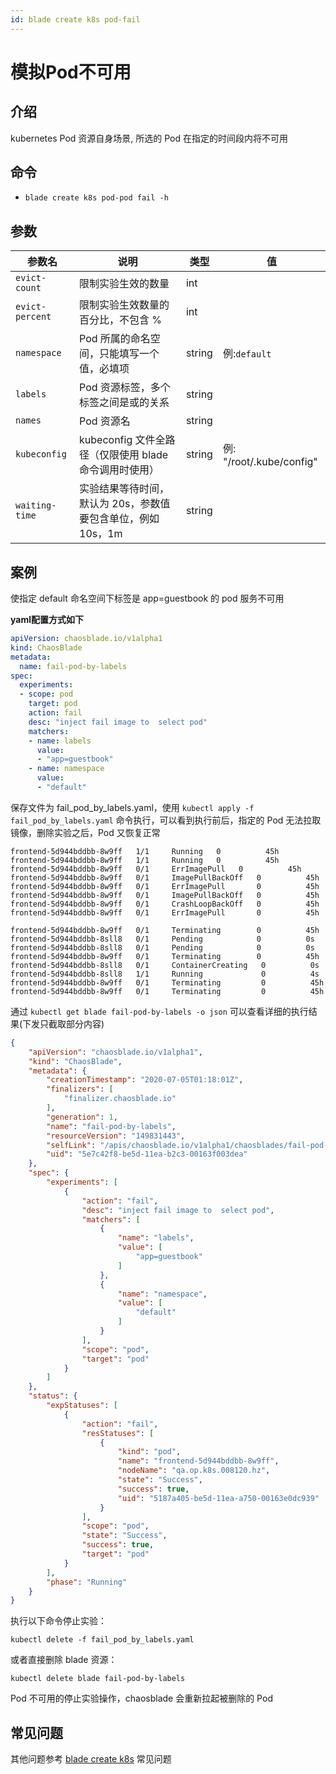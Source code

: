 ```yaml
---
id: blade create k8s pod-fail
---
```


# 模拟Pod不可用

## 介绍
kubernetes Pod 资源自身场景, 所选的 Pod 在指定的时间段内将不可用

## 命令
* `blade create k8s pod-pod fail -h`

## 参数

| 参数名             | 说明                                   | 类型     | 值                       |
|-----------------|--------------------------------------|--------|-------------------------|
| `evict-count`   | 限制实验生效的数量                            | int    |                         |
| `evict-percent` | 限制实验生效数量的百分比，不包含 %                   | int    |                         |
| `namespace`     | Pod 所属的命名空间，只能填写一个值，必填项              | string | 例:`default`             |
| `labels`        | Pod 资源标签，多个标签之间是或的关系                 | string |                         |
| `names`         | Pod 资源名                              | string |                         |
| `kubeconfig`    | kubeconfig 文件全路径（仅限使用 blade 命令调用时使用） | string | 例: "/root/.kube/config" |
| `waiting-time`  | 实验结果等待时间，默认为 20s，参数值要包含单位，例如 10s，1m  | string |                         |


## 案例
使指定 default 命名空间下标签是 app=guestbook 的 pod 服务不可用

**yaml配置方式如下**
```yaml
apiVersion: chaosblade.io/v1alpha1
kind: ChaosBlade
metadata:
  name: fail-pod-by-labels
spec:
  experiments:
  - scope: pod
    target: pod
    action: fail
    desc: "inject fail image to  select pod"
    matchers:
    - name: labels
      value:
      - "app=guestbook"
    - name: namespace
      value:
      - "default"
```

保存文件为 fail_pod_by_labels.yaml，使用 `kubectl apply -f fail_pod_by_labels.yaml` 命令执行，可以看到执行前后，指定的 Pod 无法拉取镜像，删除实验之后，Pod 又恢复正常
```shell script
frontend-5d944bddbb-8w9ff   1/1     Running   0          45h
frontend-5d944bddbb-8w9ff   1/1     Running   0          45h
frontend-5d944bddbb-8w9ff   0/1     ErrImagePull   0          45h
frontend-5d944bddbb-8w9ff   0/1     ImagePullBackOff   0          45h
frontend-5d944bddbb-8w9ff   0/1     ErrImagePull       0          45h
frontend-5d944bddbb-8w9ff   0/1     ImagePullBackOff   0          45h
frontend-5d944bddbb-8w9ff   0/1     CrashLoopBackOff   0          45h
frontend-5d944bddbb-8w9ff   0/1     ErrImagePull       0          45h
```

```shell script
frontend-5d944bddbb-8w9ff   0/1     Terminating        0          45h
frontend-5d944bddbb-8sll8   0/1     Pending            0          0s
frontend-5d944bddbb-8sll8   0/1     Pending            0          0s
frontend-5d944bddbb-8w9ff   0/1     Terminating        0          45h
frontend-5d944bddbb-8sll8   0/1     ContainerCreating   0          0s
frontend-5d944bddbb-8sll8   1/1     Running             0          4s
frontend-5d944bddbb-8w9ff   0/1     Terminating         0          45h
frontend-5d944bddbb-8w9ff   0/1     Terminating         0          45h
```


通过 `kubectl get blade fail-pod-by-labels -o json` 可以查看详细的执行结果(下发只截取部分内容)
```json
{
    "apiVersion": "chaosblade.io/v1alpha1",
    "kind": "ChaosBlade",
    "metadata": {
        "creationTimestamp": "2020-07-05T01:18:01Z",
        "finalizers": [
            "finalizer.chaosblade.io"
        ],
        "generation": 1,
        "name": "fail-pod-by-labels",
        "resourceVersion": "149831443",
        "selfLink": "/apis/chaosblade.io/v1alpha1/chaosblades/fail-pod-by-labels",
        "uid": "5e7c42f8-be5d-11ea-b2c3-00163f003dea"
    },
    "spec": {
        "experiments": [
            {
                "action": "fail",
                "desc": "inject fail image to  select pod",
                "matchers": [
                    {
                        "name": "labels",
                        "value": [
                            "app=guestbook"
                        ]
                    },
                    {
                        "name": "namespace",
                        "value": [
                            "default"
                        ]
                    }
                ],
                "scope": "pod",
                "target": "pod"
            }
        ]
    },
    "status": {
        "expStatuses": [
            {
                "action": "fail",
                "resStatuses": [
                    {
                        "kind": "pod",
                        "name": "frontend-5d944bddbb-8w9ff",
                        "nodeName": "qa.op.k8s.008120.hz",
                        "state": "Success",
                        "success": true,
                        "uid": "5187a405-be5d-11ea-a750-00163e0dc939"
                    }
                ],
                "scope": "pod",
                "state": "Success",
                "success": true,
                "target": "pod"
            }
        ],
        "phase": "Running"
    }
}
```

执行以下命令停止实验：
```
kubectl delete -f fail_pod_by_labels.yaml
```
或者直接删除 blade 资源：
```
kubectl delete blade fail-pod-by-labels
```
Pod 不可用的停止实验操作，chaosblade 会重新拉起被删除的 Pod 


## 常见问题
其他问题参考 [blade create k8s](/en/docs/experiment-types/k8s/blade%20create%20k8s) 常见问题
